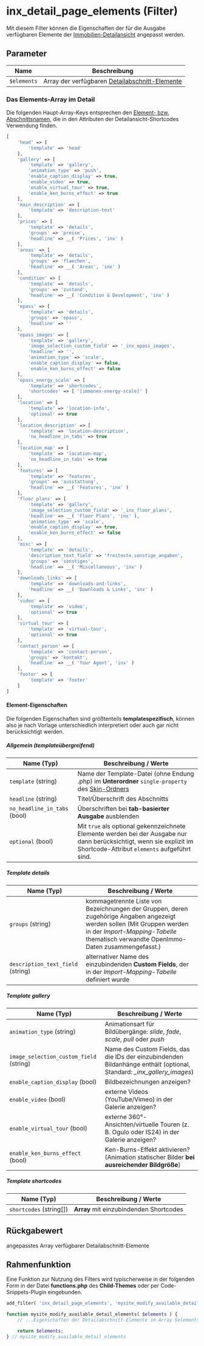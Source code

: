 # inx_detail_page_elements (Filter)

Mit diesem Filter können die Eigenschaften der für die Ausgabe verfügbaren Elemente der [Immobilien-Detailansicht](/komponenten/detailansicht) angepasst werden.

## Parameter

| Name | Beschreibung |
| ---- | ------------ |
| `$elements` | Array der verfügbaren [Detailabschnitt-Elemente](/komponenten/detailansicht#elemente-abschnitte) |

### Das Elements-Array im Detail

Die folgenden Haupt-Array-Keys entsprechen den [Element- bzw. Abschnittsnamen](/komponenten/detailansicht#elemente-abschnitte), die in den Attributen der Detailansicht-Shortcodes Verwendung finden.

```php
[
	'head' => [
		'template' => 'head'
	],
	'gallery' => [
		'template' => 'gallery',
		'animation_type' => 'push',
		'enable_caption_display' => true,
		'enable_video' => true,
		'enable_virtual_tour' => true,
		'enable_ken_burns_effect' => true
	],
	'main_description' => [
		'template' => 'description-text'
	],
	'prices' => [
		'template' => 'details',
		'groups' => 'preise',
		'headline' => __( 'Prices', 'inx' )
	],
	'areas' => [
		'template' => 'details',
		'groups' => 'flaechen',
		'headline' => __( 'Areas', 'inx' )
	],
	'condition' => [
		'template' => 'details',
		'groups' => 'zustand',
		'headline' => __( 'Condition & Development', 'inx' )
	],
	'epass' => [
		'template' => 'details',
		'groups' => 'epass',
		'headline' => ''
	],
	'epass_images' => [
		'template' => 'gallery',
		'image_selection_custom_field' => '_inx_epass_images',
		'headline' => '',
		'animation_type' => 'scale',
		'enable_caption_display' => false,
		'enable_ken_burns_effect' => false
	],
	'epass_energy_scale' => [
		'template' => 'shortcodes',
		'shortcodes' => [ '[immonex-energy-scale]' ]
	],
	'location' => [
		'template' => 'location-info',
		'optional' => true
	],
	'location_description' => [
		'template' => 'location-description',
		'no_headline_in_tabs' => true
	],
	'location_map' => [
		'template' => 'location-map',
		'no_headline_in_tabs' => true
	],
	'features' => [
		'template' => 'features',
		'groups' => 'ausstattung',
		'headline' => __( 'Features', 'inx' )
	],
	'floor_plans' => [
		'template' => 'gallery',
		'image_selection_custom_field' => '_inx_floor_plans',
		'headline' => __( 'Floor Plans', 'inx' ),
		'animation_type' => 'scale',
		'enable_caption_display' => true,
		'enable_ken_burns_effect' => false
	],
	'misc' => [
		'template' => 'details',
		'description_text_field' => 'freitexte.sonstige_angaben',
		'groups' => 'sonstiges',
		'headline' => __( 'Miscellaneous', 'inx' )
	],
	'downloads_links' => [
		'template' => 'downloads-and-links',
		'headline' => __( 'Downloads & Links', 'inx' )
	],
	'video' => [
		'template' => 'video',
		'optional' => true
	],
	'virtual_tour' => [
		'template' => 'virtual-tour',
		'optional' => true
	],
	'contact_person' => [
		'template' => 'contact-person',
		'groups' => 'kontakt',
		'headline' => __( 'Your Agent', 'inx' )
	],
	'footer' => [
		'template' => 'footer'
	]
]
```

#### Element-Eigenschaften

Die folgenden Eigenschaften sind größtenteils **templatespezifisch**, können also je nach Vorlage unterschiedlich interpretiert oder auch gar nicht berücksichtigt werden.

##### Allgemein (templateübergreifend)

| Name (Typ) | Beschreibung / Werte |
| ---------- | -------------------- |
| `template` (string) | Name der Template-Datei (ohne Endung .php) im **Unterordner** `single-property` des [Skin-Ordners](skins) |
| `headline` (string) | Titel/Überschrift des Abschnitts |
| `no_headline_in_tabs` (bool) | Überschriften bei **tab-basierter Ausgabe** ausblenden |
| `optional` (bool) | Mit `true` als optional gekennzeichnete Elemente werden bei der Ausgabe nur dann berücksichtigt, wenn sie explizit im Shortcode-Attribut `elements` aufgeführt sind. |

##### Template **details**

| Name (Typ) | Beschreibung / Werte |
| ---------- | -------------------- |
| `groups` (string) | kommagetrennte Liste von Bezeichnungen der Gruppen, deren zugehörige Angaben angezeigt werden sollen (Mit Gruppen werden in der *Import-Mapping-Tabelle* thematisch verwandte OpenImmo-Daten zusammengefasst.) |
| `description_text_field` (string) | alternativer Name des einzubindenden **Custom Fields**, der in der *Import-Mapping-Tabelle* definiert wurde |

##### Template **gallery**

| Name (Typ) | Beschreibung / Werte |
| ---------- | -------------------- |
| `animation_type` (string) | Animationsart für Bildübergänge: *slide*, *fade*, *scale*, *pull* oder *push* |
| `image_selection_custom_field` (string) | Name des Custom Fields, das die IDs der einzubindenden Bildanhänge enthält (optional, Standard: *\_inx_gallery_images*) |
| `enable_caption_display` (bool) | Bildbezeichnungen anzeigen? |
| `enable_video` (bool) | externe Videos (YouTube/Vimeo) in der Galerie anzeigen? |
| `enable_virtual_tour` (bool) | externe 360°-Ansichten/virtuelle Touren (z. B. Ogulo oder IS24) in der Galerie anzeigen? |
| `enable_ken_burns_effect` (bool) | Ken-Burns-Effekt aktivieren? (Animation statischer Bilder **bei ausreichender Bildgröße**) |

##### Template **shortcodes**

| Name (Typ) | Beschreibung / Werte |
| ---------- | -------------------- |
| `shortcodes` (string[]) | **Array** mit einzubindenden Shortcodes |

## Rückgabewert

angepasstes Array verfügbarer Detailabschnitt-Elemente

## Rahmenfunktion

Eine Funktion zur Nutzung des Filters wird typischerweise in der folgenden Form in der Datei **functions.php** des **Child-Themes** oder per Code-Snippets-Plugin eingebunden.

```php
add_filter( 'inx_detail_page_elements', 'mysite_modify_available_detail_elements' );

function mysite_modify_available_detail_elements( $elements ) {
	// ...Eigenschaften der Detailabschnitt-Elemente im Array $elements anpassen...

	return $elements;
} // mysite_modify_available_detail_elements
```